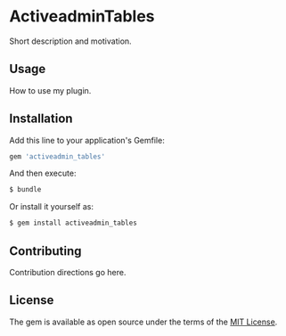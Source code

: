# ActiveadminTables
Short description and motivation.

## Usage
How to use my plugin.

## Installation
Add this line to your application's Gemfile:

```ruby
gem 'activeadmin_tables'
```

And then execute:
```bash
$ bundle
```

Or install it yourself as:
```bash
$ gem install activeadmin_tables
```

## Contributing
Contribution directions go here.

## License
The gem is available as open source under the terms of the [MIT License](https://opensource.org/licenses/MIT).
